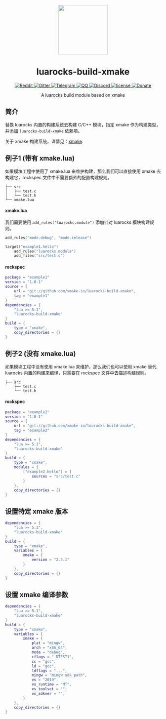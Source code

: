<div align="center">
  <a href="https://xmake.io">
    <img width="160" heigth="160" src="https://tboox.org/static/img/xmake/logo256c.png">
  </a>

  <h1>luarocks-build-xmake</h1>

  <div>
    <a href="https://www.reddit.com/r/xmake-io/">
      <img src="https://img.shields.io/badge/chat-on%20reddit-ff3f34.svg?style=flat-square" alt="Reddit" />
    </a>
    <a href="https://gitter.im/tboox/tboox?utm_source=badge&utm_medium=badge&utm_campaign=pr-badge&utm_content=badge">
      <img src="https://img.shields.io/gitter/room/tboox/tboox.svg?style=flat-square&colorB=96c312" alt="Gitter" />
    </a>
    <a href="https://t.me/tbooxorg">
      <img src="https://img.shields.io/badge/chat-on%20telegram-blue.svg?style=flat-square" alt="Telegram" />
    </a>
    <a href="https://jq.qq.com/?_wv=1027&k=5hpwWFv">
      <img src="https://img.shields.io/badge/chat-on%20QQ-ff69b4.svg?style=flat-square" alt="QQ" />
    </a>
    <a href="https://discord.gg/XXRp26A4Gr">
      <img src="https://img.shields.io/badge/chat-on%20discord-7289da.svg?style=flat-square" alt="Discord" />
    </a>
    <a href="https://github.com/xmake-io/luarocks-build-xmake/blob/master/LICENSE.md">
      <img src="https://img.shields.io/github/license/xmake-io/luarocks-build-xmake.svg?colorB=f48041&style=flat-square" alt="license" />
    </a>
    <a href="http://xmake.io/pages/donation.html#donate">
      <img src="https://img.shields.io/badge/donate-us-orange.svg?style=flat-square" alt="Donate" />
    </a>
  </div>

  <p>A luarocks build module based on xmake</p>
</div>

## 简介

替换 luarocks 内置的构建系统去构建 C/C++ 模块，指定 xmake 作为构建类型，并添加 `luarocks-build-xmake` 依赖项。

关于 xmake 构建系统，详情见：[xmake](https://github.com/xmake-io/xmake).

## 例子1 (带有 xmake.lua)

如果模块工程中使用了 xmake.lua 来维护构建，那么我们可以直接使用 xmake 去构建它，rockspec 文件中不需要额外的配置构建规则。

```
├── src
│   ├── test.c
│   └── test.h
└── xmake.lua
```

#### xmake.lua

我们需要使用 `add_rules("luarocks.module")` 添加针对 luarocks 模块构建规则。

```lua
add_rules("mode.debug", "mode.release")

target("example1.hello")
    add_rules("luarocks.module")
    add_files("src/test.c")
```

#### rockspec

```lua
package = "example1"
version = "1.0-1"
source = {
    url = "git://github.com/xmake-io/luarocks-build-xmake",
    tag = "example1"
}
dependencies = {
    "lua >= 5.1",
    "luarocks-build-xmake"
}
build = {
    type = "xmake",
    copy_directories = {}
}
```

## 例子2 (没有 xmake.lua)

如果模块工程中没有使用 xmake.lua 来维护，那么我们也可以使用 xmake 替代 luarocks 内置的构建来编译，只需要在 rockspec 文件中去描述构建规则。

```
├── src
    ├── test.c
    └── test.h
```

#### rockspec

```lua
package = "example2"
version = "1.0-1"
source = {
    url = "git://github.com/xmake-io/luarocks-build-xmake",
    tag = "example2"
}
dependencies = {
    "lua >= 5.1",
    "luarocks-build-xmake"
}
build = {
    type = "xmake",
    modules = {
        ["example2.hello"] = {
            sources = "src/test.c"
        }
    },
    copy_directories = {}
}
```

## 设置特定 xmake 版本

```lua
dependencies = {
    "lua >= 5.1",
    "luarocks-build-xmake"
}
build = {
    type = "xmake",
    variables = {
        xmake = {
            version = "2.5.1"
        }
    },
    copy_directories = {}
}
```

## 设置 xmake 编译参数

```lua
dependencies = {
    "lua >= 5.1",
    "luarocks-build-xmake"
}
build = {
    type = "xmake",
    variables = {
        xmake = {
            plat = "mingw",
            arch = "x86_64",
            mode = "debug",
            cflags = "-DTEST1",
            cc = "gcc",
            ld = "gcc",
            ldflags = "...",
            mingw = "mingw sdk path",
            vs = "2019",
            vs_runtime = "MT",
            vs_toolset = "",
            vs_sdkver = "",
        }
    },
    copy_directories = {}
}
```
